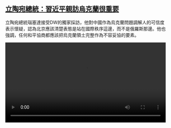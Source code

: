 <!--1682664426000-->
[立陶宛總統：習近平親訪烏克蘭很重要](https://www.dw.com/zh/%E7%AB%8B%E9%99%B6%E5%AE%9B%E7%B8%BD%E7%B5%B1%EF%BC%9A%E7%BF%92%E8%BF%91%E5%B9%B3%E8%A6%AA%E8%A8%AA%E7%83%8F%E5%85%8B%E8%98%AD%E5%BE%88%E9%87%8D%E8%A6%81/a-65458902)
------

<p>立陶宛總統瑙塞達接受DW的獨家採訪，他對中國作為烏克蘭問題調解人的可信度表示懷疑，認為北京應該清楚表態是站在國際秩序這邊，而不是俄羅斯那邊。他也強調，任何和平協商都應該把烏克蘭領土完整作為不容妥協的要素。</small></p><video src="https://tvdownloaddw-a.akamaihd.net/dwtv_video/flv/vdt_zh/2023/bchi230428_001_77pe_230428_lithuania_01r_AVC_1280x720.mp4" controls style="width:100%"></video>
